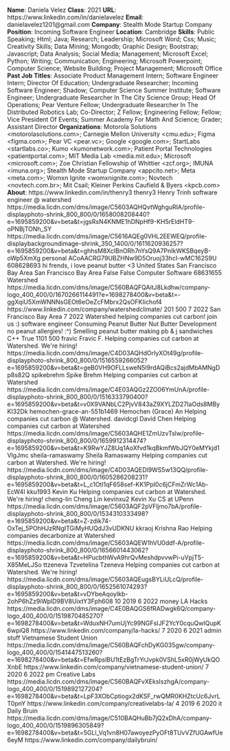 **Name**: Daniela Velez
**Class**: 2021
**URL**: https://www\.linkedin\.com/in/danielavelez
**Email**: danielavelez1201@gmail\.com
**Company**: Stealth Mode Startup Company
**Position**: Incoming Software Engineer
**Location**: Cambridge
**Skills**: Public Speaking; Html; Java; Research; Leadership; Microsoft Word; Css; Music; Creativity Skills; Data Mining; Mongodb; Graphic Design; Bootstrap; Javascript; Data Analysis; Social Media; Management; Microsoft Excel; Python; Writing; Communication; Engineering; Microsoft Powerpoint; Computer Science; Website Building; Project Management; Microsoft Office
**Past Job Titles**: Associate Product Management Intern; Software Engineer Intern; Director Of Education; Undergraduate Researcher; Incoming Software Engineer; Shadow; Computer Science Summer Institute; Software Engineer; Undergraduate Researcher In The City Science Group; Head Of Operations; Pear Venture Fellow; Undergraduate Researcher In The Distributed Robotics Lab; Co\-Director; Z Fellow; Engineering Fellow; Fellow; Vice President Of Events; Summer Academy For Math And Science; Grader; Assistant Director
**Organizations**: Motorola Solutions <motorolasolutions\.com>; Carnegie Mellon University <cmu\.edu>; Figma <figma\.com>; Pear VC <pear\.vc>; Google <google\.com>; StartLabs <startlabs\.co>; Kumo <kumonetwork\.com>; Patient Portal Technologies <patientportal\.com>; MIT Media Lab <media\.mit\.edu>; Microsoft <microsoft\.com>; Zoe Christian Fellowship of Whittier <zcf\.org>; IMUNA <imuna\.org>; Stealth Mode Startup Company <appcito\.net>; Meta <meta\.com>; Womxn Ignite <womxnignite\.com>; Novtech <novtech\.com\.br>; Mit Csail; Kleiner Perkins Caufield & Byers <kpcb\.com>
**About**: https://www\.linkedin\.com/in/thenry3 thenry3 Henry Trinh software engineer @ watershed https://media\.licdn\.com/dms/image/C5603AQHQvtWghguRIA/profile\-displayphoto\-shrink\_800\_800/0/1658008208440?e=1695859200&v=beta&t=jgsRsN4KNME1hDNpHf9\-KH5rEldHT9\-oPNBjTONh\_SY https://media\.licdn\.com/dms/image/C5616AQEg0VHL2EEWEQ/profile\-displaybackgroundimage\-shrink\_350\_1400/0/1611620936257?e=1695859200&v=beta&t=ghhsM8XclBnORh7nYsQ9A7PnIkWKSBqeyB\-oWp5XmXg personal ACoAACRG79UBZHNw9D5Oruoj33hcI\-wMC162S9U 608628693 hi frends, i love peanut butter <3 United States San Francisco Bay Area San Francisco Bay Area False False Computer Software 68631655 Watershed https://media\.licdn\.com/dms/image/C560BAQFQAitJ8Lkdhw/company\-logo\_400\_400/0/1670266114491?e=1698278400&v=beta&t=\-ggXqiU5XmWNNNsGEOt6eOeZcFMbrx2QsOFKIichof4 https://www\.linkedin\.com/company/watershedclimate/ 201 500 7 2022 San Francisco Bay Area 7 2022 Watershed helping companies cut carbon\! join us :\) software engineer Consuming Peanut Butter Nut Butter Development no peanut allergies\! :^\) Smelling peanut butter making pb & j sandwiches C\+\+ True 1101 500 fravic Fravic F\. Helping companies cut carbon at Watershed\. We're hiring\! https://media\.licdn\.com/dms/image/C4D03AQHdOrIyXOt49g/profile\-displayphoto\-shrink\_800\_800/0/1516559266052?e=1695859200&v=beta&t=geB0VH9OFLLsweN5l9rdAQiBcs2ajdMbAMNgDp8s82Q spikebrehm Spike Brehm Helping companies cut carbon at Watershed https://media\.licdn\.com/dms/image/C4E03AQGz2ZO06YmUnA/profile\-displayphoto\-shrink\_800\_800/0/1516333790400?e=1695859200&v=beta&t=v0X9VANbLC2PjvV843aZ9XYLZD27IaOds8MByKI32Dk hemochen\-grace\-an\-551b1469 Hemochen \(Grace\) An Helping companies cut carbon @ Watershed\. davidcgl David Chen Helping companies cut carbon at Watershed https://media\.licdn\.com/dms/image/C5603AQHE1ZmUzvTslw/profile\-displayphoto\-shrink\_800\_800/0/1659912314474?e=1695859200&v=beta&t=K9RwYJZ8Uq1AoXfvd1kqBkmfWbJQY0eMYkjd1VlgJmc sheila\-ramaswamy Sheila Ramaswamy Helping companies cut carbon at Watershed\. We're hiring\! https://media\.licdn\.com/dms/image/C4D03AQEDl9WS5w13QQ/profile\-displayphoto\-shrink\_800\_800/0/1605286208231?e=1695859200&v=beta&t=L\_c1Otl1qF658sef\-KK1PpI0c6jCFmZrWc1Ab\-EcW4I kku1993 Kevin Ku Helping companies cut carbon at Watershed\. We're hiring\! cheng\-lin Cheng Lin kevinxu2 Kevin Xu CS at UPenn https://media\.licdn\.com/dms/image/C5603AQF2pVFljmo7bA/profile\-displayphoto\-shrink\_800\_800/0/1534310333498?e=1695859200&v=beta&t=Z\-zdik74\-OxTej\_5POhHJzRNgITGiMyHUQdJ3vUDKNU kkraoj Krishna Rao Helping companies decarbonize at Watershed https://media\.licdn\.com/dms/image/C5603AQEW1hVU0ddf\-A/profile\-displayphoto\-shrink\_800\_800/0/1656601443062?e=1695859200&v=beta&t=HPucbthWvA9hrQvMeshdpvvwPi\-uVpjT5\-X85MeLJSo ttzeneva Tzvetelina Tzeneva Helping companies cut carbon at Watershed\. We're hiring\! https://media\.licdn\.com/dms/image/C5603AQEugsBYLiULcQ/profile\-displayphoto\-shrink\_800\_800/0/1652561074293?e=1695859200&v=beta&t=vDYbeAqoyIkb\-2ohP6hZz9iWplD9BV8UixtY3Fph608 10 2019 6 2022 money LA Hacks https://media\.licdn\.com/dms/image/C4E0BAQGS6fRADwgk6Q/company\-logo\_400\_400/0/1519870485270?e=1698278400&v=beta&t=WduxNH7umUjYc99NGFsIJF2YcY0cquQwIQupK6wpiQ8 https://www\.linkedin\.com/company/la\-hacks/ 7 2020 6 2021 admin stuff Vietnamese Student Union https://media\.licdn\.com/dms/image/C560BAQFchDyKG035gw/company\-logo\_400\_400/0/1541447513260?e=1698278400&v=beta&t=EfwRpslBU1tEzBgTrYrJvpk0VShL5xR0jWyUkQOXnbE https://www\.linkedin\.com/company/vietnamese\-student\-union/ 7 2020 6 2022 pm Creative Labs https://media\.licdn\.com/dms/image/C560BAQFvXEksIszhgA/company\-logo\_400\_400/0/1519892127204?e=1698278400&v=beta&t=LpF3XObCptiogx2dKSF\_rwQMR0KHZtcUc6JvrLT0pnY https://www\.linkedin\.com/company/creativelabs\-la/ 4 2019 6 2020 it Daily Bruin https://media\.licdn\.com/dms/image/C510BAQHuBb7jQ2xDhA/company\-logo\_400\_400/0/1519896305849?e=1698278400&v=beta&t=5GLl\_Vq1vn8H07awoyezPyOFt8TUvVZfUGAwfUe6eyM https://www\.linkedin\.com/company/dailybruin/
